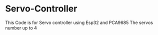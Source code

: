# Servo-Controller
This Code is for Servo controller using Esp32 and PCA9685
The servos number up to 4
